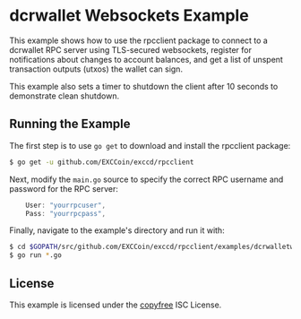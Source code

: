 dcrwallet Websockets Example
============================

This example shows how to use the rpcclient package to connect to a dcrwallet
RPC server using TLS-secured websockets, register for notifications about
changes to account balances, and get a list of unspent transaction outputs
(utxos) the wallet can sign.

This example also sets a timer to shutdown the client after 10 seconds to
demonstrate clean shutdown.

## Running the Example

The first step is to use `go get` to download and install the rpcclient package:

```bash
$ go get -u github.com/EXCCoin/exccd/rpcclient
```

Next, modify the `main.go` source to specify the correct RPC username and
password for the RPC server:

```Go
	User: "yourrpcuser",
	Pass: "yourrpcpass",
```

Finally, navigate to the example's directory and run it with:

```bash
$ cd $GOPATH/src/github.com/EXCCoin/exccd/rpcclient/examples/dcrwalletwebsockets
$ go run *.go
```

## License

This example is licensed under the [copyfree](http://copyfree.org) ISC License.
